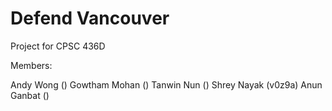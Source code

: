 # Defend Vancouver

Project for CPSC 436D

Members:

Andy Wong ()
Gowtham Mohan ()
Tanwin Nun ()
Shrey Nayak (v0z9a)
Anun Ganbat ()


